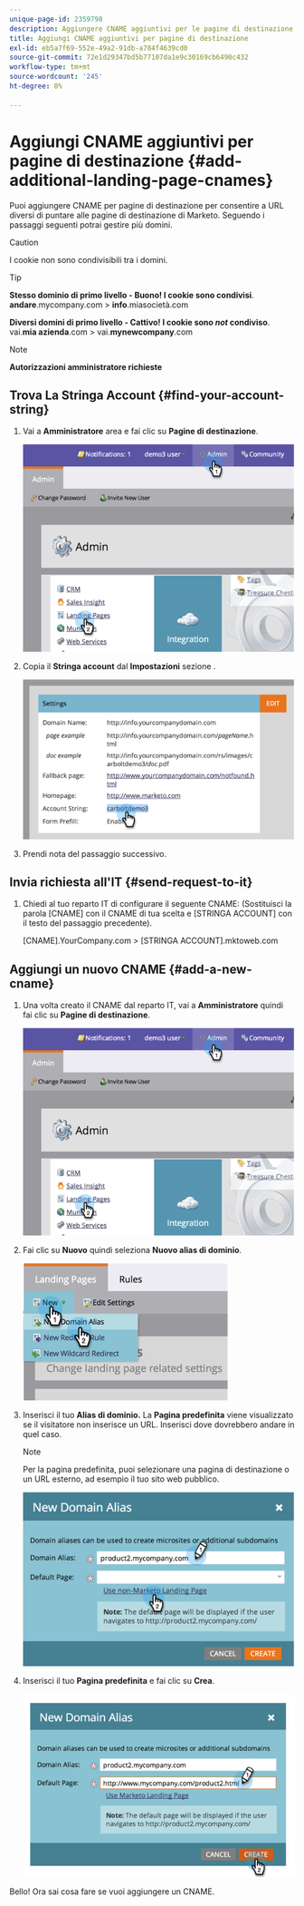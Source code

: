 ```yaml
---
unique-page-id: 2359798
description: Aggiungere CNAME aggiuntivi per le pagine di destinazione - Documenti Marketo - Documentazione del prodotto
title: Aggiungi CNAME aggiuntivi per pagine di destinazione
exl-id: eb5a7f69-552e-49a2-91db-a784f4639cd0
source-git-commit: 72e1d29347bd5b77107da1e9c30169cb6490c432
workflow-type: tm+mt
source-wordcount: '245'
ht-degree: 0%

---
```


# Aggiungi CNAME aggiuntivi per pagine di destinazione {#add-additional-landing-page-cnames}

Puoi aggiungere CNAME per pagine di destinazione per consentire a URL diversi di puntare alle pagine di destinazione di Marketo. Seguendo i passaggi seguenti potrai gestire più domini.

>[!CAUTION]
>
>I cookie non sono condivisibili tra i domini.

>[!TIP]
>
>**Stesso dominio di primo livello - Buono! I cookie sono condivisi**.<br/> **andare**.mycompany.com > **info**.miasocietà.com
>
>**Diversi domini di primo livello - Cattivo! I cookie sono _not_ condiviso**.<br/> vai.**mia azienda**.com > vai.**mynewcompany**.com

>[!NOTE]
>
>**Autorizzazioni amministratore richieste**

## Trova La Stringa Account {#find-your-account-string}

1. Vai a **Amministratore** area e fai clic su **Pagine di destinazione**.

   ![](assets/image2014-9-16-15-3a19-3a54.png)

1. Copia il **Stringa account** dal **Impostazioni** sezione .

   ![](assets/image2014-9-16-15-3a20-3a2.png)

1. Prendi nota del passaggio successivo.

## Invia richiesta all&#39;IT {#send-request-to-it}

1. Chiedi al tuo reparto IT di configurare il seguente CNAME: (Sostituisci la parola [CNAME] con il CNAME di tua scelta e [STRINGA ACCOUNT] con il testo del passaggio precedente).

   [CNAME].YourCompany.com > [STRINGA ACCOUNT].mktoweb.com

## Aggiungi un nuovo CNAME {#add-a-new-cname}

1. Una volta creato il CNAME dal reparto IT, vai a **Amministratore** quindi fai clic su **Pagine di destinazione**.

   ![](assets/image2014-9-16-15-3a20-3a20.png)

1. Fai clic su **Nuovo** quindi seleziona **Nuovo alias di dominio**.

   ![](assets/image2014-9-16-15-3a20-3a28.png)

1. Inserisci il tuo **Alias di dominio.** La **Pagina predefinita** viene visualizzato se il visitatore non inserisce un URL. Inserisci dove dovrebbero andare in quel caso.

   >[!NOTE]
   >
   >Per la pagina predefinita, puoi selezionare una pagina di destinazione o un URL esterno, ad esempio il tuo sito web pubblico.

   ![](assets/image2014-9-16-15-3a20-3a36.png)

1. Inserisci il tuo **Pagina predefinita** e fai clic su **Crea**.

   ![](assets/image2014-9-16-15-3a20-3a43.png)

Bello! Ora sai cosa fare se vuoi aggiungere un CNAME.
